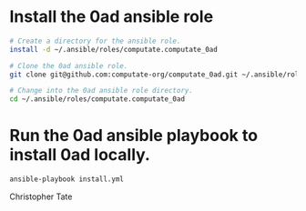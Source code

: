 
# Install the 0ad ansible role

```bash
# Create a directory for the ansible role. 
install -d ~/.ansible/roles/computate.computate_0ad

# Clone the 0ad ansible role. 
git clone git@github.com:computate-org/computate_0ad.git ~/.ansible/roles/computate.computate_0ad

# Change into the 0ad ansible role directory. 
cd ~/.ansible/roles/computate.computate_0ad
```

# Run the 0ad ansible playbook to install 0ad locally. 

```bash
ansible-playbook install.yml
```

Christopher Tate

